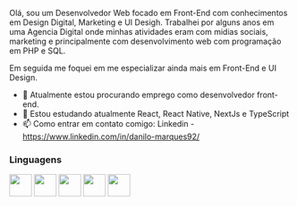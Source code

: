 Olá, sou um Desenvolvedor Web focado em Front-End com conhecimentos em Design Digital, Marketing e UI Desigh.
Trabalhei por alguns anos em uma Agencia Digital onde minhas atividades eram com midias sociais, marketing e principalmente com desenvolvimento web com programação em PHP e SQL.

Em seguida me foquei em me especializar ainda mais em Front-End e UI Design.

- 🔭 Atualmente estou procurando emprego como desenvolvedor front-end.
- 🌱 Estou estudando atualmente React, React Native, NextJs e TypeScript
- 📫 Como entrar em contato comigo: Linkedin - https://www.linkedin.com/in/danilo-marques92/

### Linguagens

<img src="https://cdn.jsdelivr.net/gh/devicons/devicon/icons/html5/html5-original.svg" width="40" height="40"/> <img src="https://cdn.jsdelivr.net/gh/devicons/devicon/icons/css3/css3-original.svg" width="40" height="40"/> <img src="https://cdn.jsdelivr.net/gh/devicons/devicon/icons/javascript/javascript-original.svg" width="40" height="40"/> <img src="https://cdn.jsdelivr.net/gh/devicons/devicon/icons/mysql/mysql-original-wordmark.svg" width="40" height="40"/> <img src="https://cdn.jsdelivr.net/gh/devicons/devicon/icons/php/php-original.svg" width="40" height="40"/>
       
          

<!--
**DanMarq/DanMarq** is a ✨ _special_ ✨ repository because its `README.md` (this file) appears on your GitHub profile.
-->
